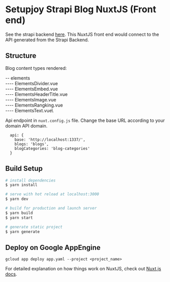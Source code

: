 # Setupjoy Strapi Blog NuxtJS (Front end)

See the strapi backend [here](https://github.com/peacefrog333/setupjoy-strapi-blog). This NuxtJS front end would connect to the API generated from the Strapi Backend.

## Structure
Blog content types rendered: 

-- elements\
---- ElementsDivider.vue\
---- ElementsEmbed.vue\
---- ElementsHeaderTitle.vue\
---- ElementsImage.vue\
---- ElementsRangking.vue\
---- ElementsText.vue\

Api endpoint in `nuxt.config.js` file. Change the base URL according to your domain API domain.
```
  api: {
    base: 'http://localhost:1337/',
    blogs: 'blogs',
    blogCategories: 'blog-categories'
  }
```

## Build Setup

```bash
# install dependencies
$ yarn install

# serve with hot reload at localhost:3000
$ yarn dev

# build for production and launch server
$ yarn build
$ yarn start

# generate static project
$ yarn generate
```

## Deploy on Google AppEngine

```
gcloud app deploy app.yaml --project <project_name>
```



For detailed explanation on how things work on NuxtJS, check out [Nuxt.js docs](https://nuxtjs.org).
